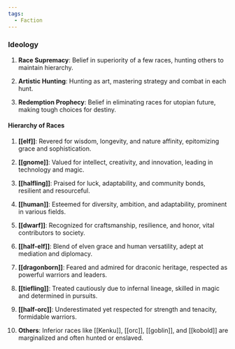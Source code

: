 ```yaml
---
tags:
  - Faction
---
```

### Ideology

1. **Race Supremacy**: Belief in superiority of a few races, hunting others to maintain hierarchy.

2. **Artistic Hunting**: Hunting as art, mastering strategy and combat in each hunt.

3. **Redemption Prophecy**: Belief in eliminating races for utopian future, making tough choices for destiny.

#### Hierarchy of Races

1. **[[elf]]**: Revered for wisdom, longevity, and nature affinity, epitomizing grace and sophistication.

2. **[[gnome]]**: Valued for intellect, creativity, and innovation, leading in technology and magic.

3. **[[halfling]]**: Praised for luck, adaptability, and community bonds, resilient and resourceful.

4. **[[human]]**: Esteemed for diversity, ambition, and adaptability, prominent in various fields.

5. **[[dwarf]]**: Recognized for craftsmanship, resilience, and honor, vital contributors to society.

6. **[[half-elf]]**: Blend of elven grace and human versatility, adept at mediation and diplomacy.

7. **[[dragonborn]]**: Feared and admired for draconic heritage, respected as powerful warriors and leaders.

8. **[[tiefling]]**: Treated cautiously due to infernal lineage, skilled in magic and determined in pursuits.

9. **[[half-orc]]**: Underestimated yet respected for strength and tenacity, formidable warriors.

10. **Others**: Inferior races like [[Kenku]], [[orc]], [[goblin]], and [[kobold]] are marginalized and often hunted or enslaved.